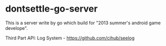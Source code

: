 dontsettle-go-server
====================

This is a server write by go which build for "2013 summer's android game develope".


Third Part API:
	Log System - https://github.com/cihub/seelog